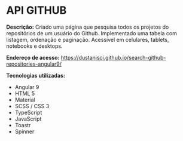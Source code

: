 # API GITHUB

<b>Descrição:</b> Criado uma página que pesquisa todos os projetos do repositórios de um usuário do Github. Implementado uma tabela com listagem, ordenação e paginação. Acessível em celulares, tablets, notebooks e desktops.

<b>Endereço de acesso:</b> https://dustanisci.github.io/search-github-repositories-angular9/

<b>Tecnologias utilizadas:</b>
<ul>
  <li>Angular 9</li>
  <li>HTML 5 </li>
  <li>Material</li>
  <li>SCSS / CSS 3</li>
  <li>TypeScript</li>
  <li>JavaScript</li>
  <li>Toastr</li>
  <li>Spinner</li>
</ul>

